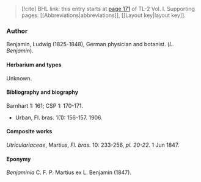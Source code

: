 > [!cite] BHL link: this entry starts at [page 171](https://www.biodiversitylibrary.org/item/103414#page/219/mode/1up) of TL-2 Vol. I.
> Supporting pages: [[Abbreviations|abbreviations]], [[Layout key|layout key]].

### Author

Benjamin, Ludwig (1825-1848), German physician and botanist. (*L. Benjamin*).

#### Herbarium and types

Unknown.

#### Bibliography and biography

Barnhart 1: 161; CSP 1: 170-171.
- Urban, Fl. bras. 1(1): 156-157. 1906.

#### Composite works

*Utriculariaceae*, Martius, *Fl. bras.* 10: 233-256, *pl. 20-22.* 1 Jun 1847.

#### Eponymy

*Benjaminia* C. F. P. Martius ex L. Benjamin (1847).

